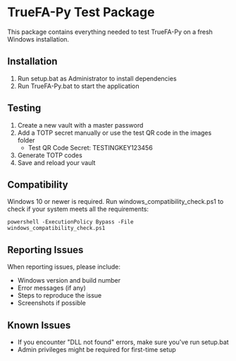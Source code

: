 # TrueFA-Py Test Package

This package contains everything needed to test TrueFA-Py on a fresh Windows installation.

## Installation

1. Run setup.bat as Administrator to install dependencies
2. Run TrueFA-Py.bat to start the application

## Testing

1. Create a new vault with a master password
2. Add a TOTP secret manually or use the test QR code in the images folder
   - Test QR Code Secret: TESTINGKEY123456
3. Generate TOTP codes
4. Save and reload your vault

## Compatibility

Windows 10 or newer is required. Run windows_compatibility_check.ps1 to check
if your system meets all the requirements:

`
powershell -ExecutionPolicy Bypass -File windows_compatibility_check.ps1
`

## Reporting Issues

When reporting issues, please include:
- Windows version and build number
- Error messages (if any)
- Steps to reproduce the issue
- Screenshots if possible

## Known Issues

- If you encounter "DLL not found" errors, make sure you've run setup.bat
- Admin privileges might be required for first-time setup
